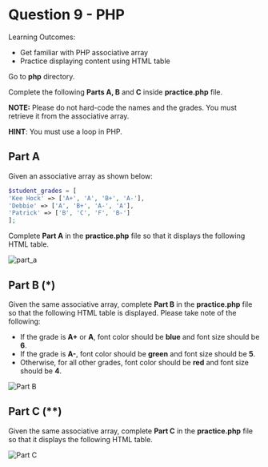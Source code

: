 # Question 9 - PHP

Learning Outcomes:

- Get familiar with PHP associative array
- Practice displaying content using HTML table

Go to **php** directory.

Complete the following **Parts A, B** and **C** inside **practice.php** file.

**NOTE:** Please do not hard-code the names and the grades. You must retrieve it from the associative array.

**HINT**: You must use a loop in PHP.

## Part A

Given an associative array as shown below:

```php
$student_grades = [
'Kee Hock' => ['A+', 'A', 'B+', 'A-'],
'Debbie' => ['A', 'B+', 'A-', 'A'],
'Patrick' => ['B', 'C', 'F', 'B-']
];
```

Complete **Part A** in the **practice.php** file so that it displays the following HTML table.

![part_a](https://i.imgur.com/dKCJmfO.png)

## Part B (*)

Given the same associative array, complete **Part B** in the **practice.php** file so that the following HTML table is displayed. Please take note of the following:

- If the grade is **A+** or **A**, font color should be **blue** and font size should be **6**.
- If the grade is **A-**, font color should be **green** and font size should be **5**.
- Otherwise, for all other grades, font color should be **red** and font size should be **4**.

![Part B](https://i.imgur.com/I855lcm.png)

## Part C (**)

Given the same associative array, complete **Part C** in the **practice.php** file so that it displays the following HTML table.

![Part C](https://i.imgur.com/eumYhjX.png)
